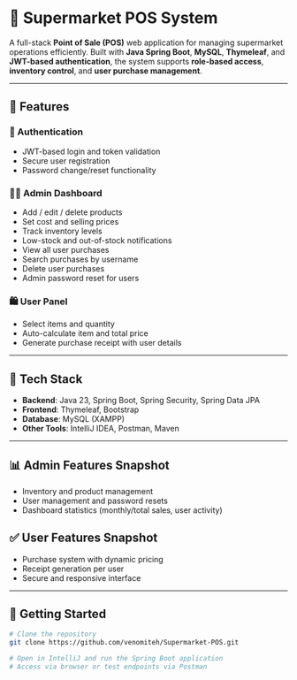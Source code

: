 # 🛒 Supermarket POS System

A full-stack **Point of Sale (POS)** web application for managing supermarket operations efficiently. Built with **Java Spring Boot**, **MySQL**, **Thymeleaf**, and **JWT-based authentication**, the system supports **role-based access**, **inventory control**, and **user purchase management**.

---

## 🔐 Features

### 👤 Authentication
- JWT-based login and token validation
- Secure user registration
- Password change/reset functionality

### 🧑‍💼 Admin Dashboard
- Add / edit / delete products
- Set cost and selling prices
- Track inventory levels
- Low-stock and out-of-stock notifications
- View all user purchases
- Search purchases by username
- Delete user purchases
- Admin password reset for users

### 🛍️ User Panel
- Select items and quantity
- Auto-calculate item and total price
- Generate purchase receipt with user details

---

## 🧰 Tech Stack

- **Backend**: Java 23, Spring Boot, Spring Security, Spring Data JPA
- **Frontend**: Thymeleaf, Bootstrap
- **Database**: MySQL (XAMPP)
- **Other Tools**: IntelliJ IDEA, Postman, Maven

---

## 📊 Admin Features Snapshot
- Inventory and product management
- User management and password resets
- Dashboard statistics (monthly/total sales, user activity)

## ✅ User Features Snapshot
- Purchase system with dynamic pricing
- Receipt generation per user
- Secure and responsive interface

---

## 🚀 Getting Started

```bash
# Clone the repository
git clone https://github.com/venomiteh/Supermarket-POS.git

# Open in IntelliJ and run the Spring Boot application
# Access via browser or test endpoints via Postman

